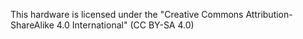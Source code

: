 This hardware is licensed under the "Creative Commons Attribution-ShareAlike 4.0 International" (CC BY-SA 4.0)
